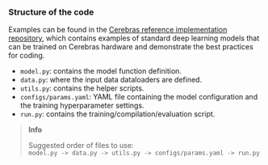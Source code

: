 

### Structure of the code
Examples can be found in the <a href="https://github.com/Cerebras/cerebras_reference_implementations" target="_blank">Cerebras reference implementation repository</a>, which contains examples of standard deep learning models that can be trained on Cerebras hardware and demonstrate the best practices for coding.
* `model.py`: contains the model function definition.
* `data.py`: where the input data dataloaders are defined.
* `utils.py`: contains the helper scripts.
* `configs/params.yaml`: YAML file containing the model configuration and the training hyperparameter settings.
* `run.py`: contains the training/compilation/evaluation script.

<blockquote>
  <strong>Info</strong>
  <p sstyle="white-space:nowrap;">Suggested order of files to use:<br /><code>model.py -> data.py -> utils.py -> configs/params.yaml -> run.py</code></p>
</blockquote>


